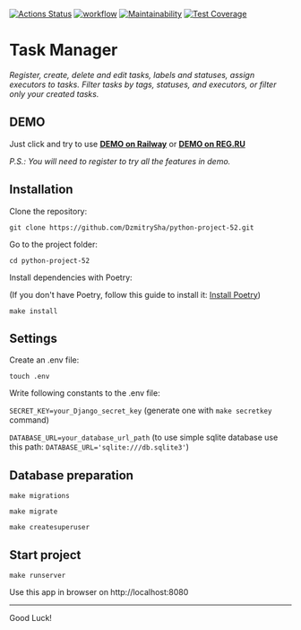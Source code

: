 [![Actions Status](https://github.com/DzmitrySha/python-project-52/workflows/hexlet-check/badge.svg)](https://github.com/DzmitrySha/python-project-52/actions)
[![workflow](https://github.com/DzmitrySha/python-project-52/actions/workflows/django_ci.yml/badge.svg)](https://github.com/DzmitrySha/python-project-52/actions/workflows/django_ci.yml)
[![Maintainability](https://api.codeclimate.com/v1/badges/26d9c4b106cb33a348a0/maintainability)](https://codeclimate.com/github/DzmitrySha/python-project-52/maintainability)
[![Test Coverage](https://api.codeclimate.com/v1/badges/26d9c4b106cb33a348a0/test_coverage)](https://codeclimate.com/github/DzmitrySha/python-project-52/test_coverage)

# Task Manager

_Register, create, delete and edit tasks, labels and statuses, assign executors to tasks. Filter tasks by tags, statuses, and executors, or filter only your created tasks._

##  DEMO

Just click and try to use **[DEMO on Railway](https://python-project-52-production-af44.up.railway.app/)** or 
**[DEMO on REG.RU](http://project52.site/)**

_P.S.: You will need to register to try all the features in demo._

## Installation

Clone the repository:

`git clone https://github.com/DzmitrySha/python-project-52.git`

Go to the project folder:

`cd python-project-52`

Install dependencies with Poetry:

(If you don't have Poetry, follow this guide to install it: [Install Poetry](https://python-poetry.org/docs/#installing-with-the-official-installer))

`make install`

## Settings

Create an .env file: 

`touch .env`

Write following constants to the .env file:

`SECRET_KEY=your_Django_secret_key` (generate one with `make secretkey` command)

`DATABASE_URL=your_database_url_path` (to use simple sqlite database use this path: `DATABASE_URL='sqlite:///db.sqlite3'`)

## Database preparation

`make migrations`

`make migrate`

`make createsuperuser`

## Start project

`make runserver`

Use this app in browser on http://localhost:8080

---
Good Luck!

